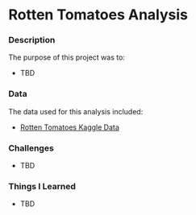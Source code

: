 # Rotten Tomatoes Analysis

### Description

The purpose of this project was to:
- TBD



### Data

The data used for this analysis included:
- [Rotten Tomatoes Kaggle Data](https://www.kaggle.com/datasets/stefanoleone992/rotten-tomatoes-movies-and-critic-reviews-dataset)



### Challenges
- TBD

### Things I Learned
- TBD
